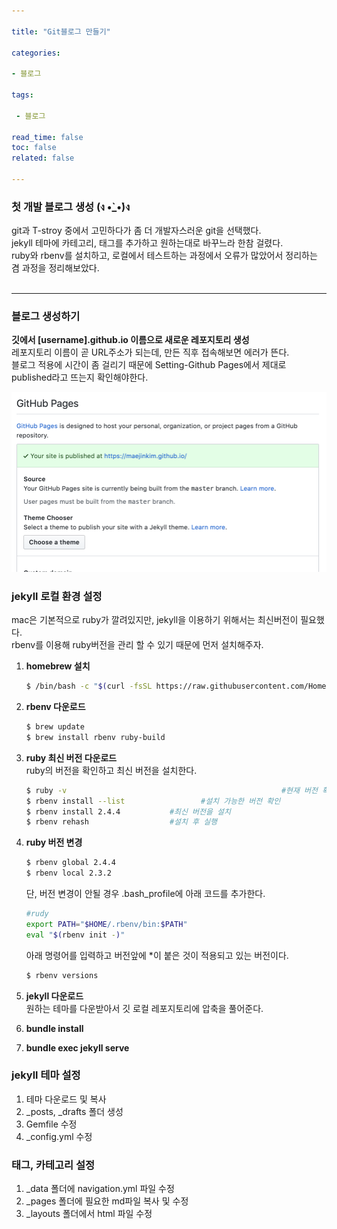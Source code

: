 ```yaml
---

title: "Git블로그 만들기"

categories:

- 블로그

tags: 

 - 블로그

read_time: false
toc: false
related: false

---
```


### 첫 개발 블로그 생성 (ง •̀_•́)ง

git과 T-stroy 중에서 고민하다가 좀 더 개발자스러운 git을 선택했다.<br>
jekyll 테마에 카테고리, 태그를 추가하고 원하는대로 바꾸느라 한참 걸렸다. <br>
ruby와 rbenv를 설치하고, 로컬에서 테스트하는 과정에서 오류가 많았어서 정리하는 겸 과정을 정리해보았다.<br><Br>

---



### 블로그 생성하기

**깃에서 [username].github.io 이름으로 새로운 레포지토리 생성**<br>레포지토리 이름이 곧 URL주소가 되는데, 만든 직후 접속해보면 에러가 뜬다.<br>블로그 적용에 시간이 좀 걸리기 때문에 Setting-Github Pages에서 제대로 published라고 뜨는지 확인해야한다.

![Setting-Github Pages](../assets/images/blog_publish.png)

### jekyll 로컬 환경 설정

mac은 기본적으로 ruby가 깔려있지만, jekyll을 이용하기 위해서는 최신버전이 필요했다.<br>rbenv를 이용해 ruby버전을 관리 할 수 있기 때문에 먼저 설치해주자.

1. **homebrew 설치**

   ```bash
   $ /bin/bash -c "$(curl -fsSL https://raw.githubusercontent.com/Homebrew/install/master/install.sh)"
   ```

2. **rbenv 다운로드**

   ```bash
   $ brew update
   $ brew install rbenv ruby-build
   ```

3. **ruby 최신 버전 다운로드** <br>ruby의 버전을 확인하고 최신 버전을 설치한다.

   ```bash
   $ ruby -v												#현재 버전 확인
   $ rbenv install --list 				  #설치 가능한 버전 확인
   $ rbenv install 2.4.4           #최신 버전을 설치
   $ rbenv rehash                  #설치 후 실행
   ```

4. **ruby 버전 변경**

   ```bash
   $ rbenv global 2.4.4
   $ rbenv local 2.3.2 
   ```

   단, 버전 변경이 안될 경우 .bash_profile에 아래 코드를 추가한다.

   ```bash
   #rudy
   export PATH="$HOME/.rbenv/bin:$PATH"
   eval "$(rbenv init -)"
   ```

   아래 명령어를 입력하고 버전앞에 *이 붙은 것이 적용되고 있는 버전이다.

   ```bash
   $ rbenv versions
   ```

   

5. **jekyll 다운로드**<br>원하는 테마를 다운받아서 깃 로컬 레포지토리에 압축을 풀어준다.

   

6. **bundle install**

7. **bundle exec jekyll serve**

   

### jekyll 테마 설정

1. 테마 다운로드 및 복사
2. _posts, _drafts 폴더 생성
3. Gemfile 수정
4. _config.yml 수정




### 태그, 카테고리 설정

1. _data 폴더에 navigation.yml 파일 수정
2. _pages 폴더에 필요한 md파일 복사 및 수정
3. _layouts 폴더에서 html 파일 수정

